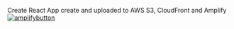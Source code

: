 Create React App create and uploaded to AWS S3, CloudFront and Amplify
[![amplifybutton](https://oneclick.amplifyapp.com/button.svg)](https://console.aws.amazon.com/amplify/home#/deploy?repo=https://github.com/kevinfreistroffer/react-aws)